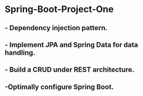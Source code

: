 ﻿# Spring-Boot-Project-One
 ## - Dependency injection pattern.
## - Implement  JPA and Spring Data for data handling.
## - Build a CRUD under REST architecture.
## -Optimally configure Spring Boot.
